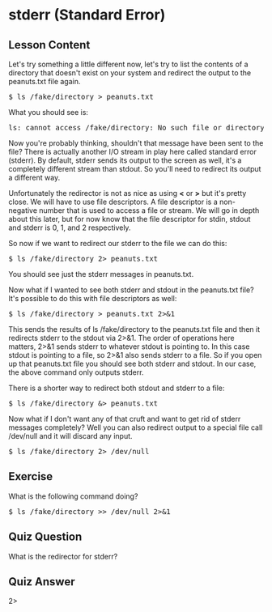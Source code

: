 
# stderr (Standard Error)

## Lesson Content

Let's try something a little different now, let's try to list the contents of a directory that doesn't exist on your system and redirect the output to the peanuts.txt file again.

<pre>$ ls /fake/directory > peanuts.txt </pre>

What you should see is: 

<pre>ls: cannot access /fake/directory: No such file or directory</pre>

Now you're probably thinking, shouldn't that message have been sent to the file? There is actually another I/O stream in play here called standard error (stderr). By default, stderr sends its output to the screen as well, it's a completely different stream than stdout. So you'll need to redirect its output a different way. 

Unfortunately the redirector is not as nice as using <b>&lt;</b> or <b>&gt;</b> but it's pretty close. We will have to use file descriptors. A file descriptor is a non-negative number that is used to access a file or stream. We will go in depth about this later, but for now know that the file descriptor for stdin, stdout and stderr is 0, 1, and 2 respectively. 

So now if we want to redirect our stderr to the file we can do this: 

<pre>$ ls /fake/directory 2> peanuts.txt</pre>

You should see just the stderr messages in peanuts.txt. 

Now what if I wanted to see both stderr and stdout in the peanuts.txt file? It's possible to do this with file descriptors as well: 

<pre>$ ls /fake/directory > peanuts.txt 2>&1</pre>

This sends the results of ls /fake/directory to the peanuts.txt file and then it redirects stderr to the stdout via 2>&1. The order of operations here matters, 2>&1 sends stderr to whatever stdout is pointing to. In this case stdout is pointing to a file, so 2>&1 also sends stderr to a file. So if you open up that peanuts.txt file you should see both stderr and stdout. In our case, the above command only outputs stderr.

There is a shorter way to redirect both stdout and stderr to a file:

<pre>$ ls /fake/directory &> peanuts.txt</pre>

Now what if I don't want any of that cruft and want to get rid of stderr messages completely? Well you can also redirect output to a special file call /dev/null and it will discard any input.

<pre>$ ls /fake/directory 2> /dev/null</pre>

## Exercise

What is the following command doing? 

<pre>$ ls /fake/directory >> /dev/null 2>&1</pre>

## Quiz Question

What is the redirector for stderr?

## Quiz Answer

2>
